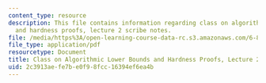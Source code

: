 ```yaml
---
content_type: resource
description: This file contains information regarding class on algorithmic lower bounds
  and hardness proofs, lecture 2 scribe notes.
file: /media/https%3A/open-learning-course-data-rc.s3.amazonaws.com/6-890-algorithmic-lower-bounds-fun-with-hardness-proofs-fall-2014/2c3913aefe7be0f98fcc16394ef6ea4b_MIT6_890F14_Lec2.pdf
file_type: application/pdf
resourcetype: Document
title: Class on Algorithmic Lower Bounds and Hardness Proofs, Lecture 2 Scribe Notes
uid: 2c3913ae-fe7b-e0f9-8fcc-16394ef6ea4b
---
```

